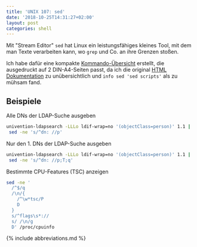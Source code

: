 ```yaml
---
title: 'UNIX 107: sed'
date: '2018-10-25T14:31:27+02:00'
layout: post
categories: shell
---
```


Mit "Stream Editor" `sed` hat Linux ein leistungsfähiges kleines Tool, mit dem man Texte verarbeiten kann, wo `grep` und Co. an ihre Grenzen stoßen.

Ich habe dafür eine kompakte [Kommando-Übersicht](https://pmhahn.de/linux/sed.html) erstellt, die ausgedruckt auf 2 DIN-A4-Seiten passt, da ich die original [HTML Dokumentation](https://www.gnu.org/software/sed/manual/html_node/sed-commands-list.html) zu unübersichtlich und `info sed 'sed scripts'` als zu mühsam fand.

## Beispiele

Alle DNs der LDAP-Suche ausgeben

```bash
univention-ldapsearch -LLLo ldif-wrap=no '(objectClass=person)' 1.1 |
 sed -ne 's/^dn: //p'
```

Nur den 1. DNs der LDAP-Suche ausgeben

```bash
univention-ldapsearch -LLLo ldif-wrap=no '(objectClass=person)' 1.1 |
 sed -ne 's/^dn: //p;T;q'
```

Bestimmte CPU-Features (TSC) anzeigen

```bash
sed -ne '
  /^$/q
  /\n/{
    /^\w*tsc/P
    D
  }
  s/^flags\s*://
  s/ /\n/g
  D' /proc/cpuinfo
```

{% include abbreviations.md %}
